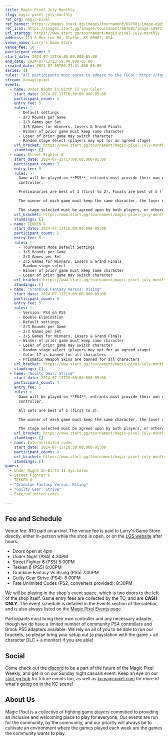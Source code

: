 ```yaml
---
title: Magic Pixel July Monthly
slug: magic-pixel-july-monthly
ref_org: magic-pixel
ref_banner: https://images.start.gg/images/tournament/687681/image-e9058c225f921ece8b8e47811efc4fef.png?ehk=O47%2BayALO6ogpV5%2FdPzwZi8o9O5jTGw0GOMFuuGqLaI%3D&ehkOptimized=VRrZFd9RfQ7XgJZ%2FJpG5fX%2BA5BwQt8KcduPhe0Br8Uo%3D
ref_icon: https://images.start.gg/images/tournament/687681/image-1894170071ea6fdea1798dd23e88ef67.png?ehk=2VSuxtM4sPeteONsfYRLNCxexZzlkm6bvvrAfQPPVbs%3D&ehkOptimized=B%2FWVi8Eme192h%2BOZqbFvy9Tv9hgNL1hPRWoHBVlnouA%3D
url_startgg: https://www.start.gg/tournament/magic-pixel-july-monthly
address: 113 S Mur-Len Rd, Olathe, KS 66062, USA
venue_name: Larry's Game Store
venue_fee: 10
participant_count: 9
start_date: 2024-07-13T16:00:00.000-05:00
end_date: 2024-07-13T23:59:00.000-05:00
created_date: 2024-07-09T09:27:31.000-05:00
series: []
rules: "All participants must agree to adhere to the FGCoC: https://fgcoc.com/"
stream: kcmagicpixel
events:
  - name: Under Night In-Birth II Sys:Celes
    start_date: 2024-07-13T16:30:00.000-05:00
    participant_count: 1
    entry_fee: 5
    rules: |-
      - Default settings
      - 2/3 Rounds per Game
      - 2/3 Games per Set
      - 3/5 Games for Winners, Losers & Grand Finals
      - Winner of prior game must keep same character
      - Loser of prior game may switch character
      - Random stage select (players may opt for an agreed stage)
    url_bracket: https://www.start.gg/tournament/magic-pixel-july-monthly/events/under-night-in-birth-ii-sys-celes/brackets/1707379/2538263
    standings: []
  - name: Street Fighter 6
    start_date: 2024-07-13T17:00:00.000-05:00
    participant_count: 3
    entry_fee: 5
    rules: >-
      Game will be played on **PS5**, entrants must provide their own compatible
      controller.  

      Preliminaries are best of 3 (first to 2). Finals are best of 5 (first to 3).  

      The winner of each game must keep the same character, the loser of that game may switch characters.  

      The stage selected must be agreed upon by both players, or otherwise selected at random.
    url_bracket: https://www.start.gg/tournament/magic-pixel-july-monthly/events/street-fighter-6/brackets/1707374/2538258
    standings: []
  - name: TEKKEN 8
    start_date: 2024-07-13T18:00:00.000-05:00
    participant_count: 2
    entry_fee: 5
    rules: |-
      - Tournament Mode Default Settings
      - 3/5 Rounds per Game
      - 2/3 Games per Set
      - 3/5 Games for Winners, Losers & Grand Finals
      - Random stage select
      - Winner of prior game must keep same character
      - Loser of prior game may switch character
    url_bracket: https://www.start.gg/tournament/magic-pixel-july-monthly/events/tekken-8/brackets/1707378/2538262
    standings: []
  - name: "Granblue Fantasy Versus: Rising"
    start_date: 2024-07-13T19:00:00.000-05:00
    participant_count: 0
    entry_fee: 5
    rules: |-
      - Version: PS4 on PS5
      - Double Elimination
      - Default settings
      - 2/3 Rounds per Game
      - 2/3 Games per Set
      - 3/5 Games for Winners, Losers & Grand Finals
      - Winner of prior game must keep same character
      - Loser of prior game may switch character
      - Random stage select (players may opt for an agreed stage)
      - Color 17 is banned for all characters
      - Prismatic Weapon Skins are banned for all characters
    url_bracket: https://www.start.gg/tournament/magic-pixel-july-monthly/events/granblue-fantasy-versus-rising/brackets/1707377/2538261
    standings: []
  - name: "Guilty Gear: Strive"
    start_date: 2024-07-13T20:00:00.000-05:00
    participant_count: 4
    entry_fee: 5
    rules: >-
      Game will be played on **PS4**, entrants must provide their own compatible
      controller.  

      All sets are best of 5 (first to 3).  

      The winner of each game must keep the same character, the loser of that game may switch characters.  

      The stage selected must be agreed upon by both players, or otherwise selected at random.
    url_bracket: https://www.start.gg/tournament/magic-pixel-july-monthly/events/guilty-gear-strive/brackets/1707372/2538256
    standings: []
  - name: Fate/unlimited codes
    start_date: 2024-07-13T20:30:00.000-05:00
    participant_count: 4
    url_bracket: https://www.start.gg/tournament/magic-pixel-july-monthly/events/fate-unlimited-codes/brackets/1707376/2538260
    standings: []
games:
  - Under Night In-Birth II Sys:Celes
  - Street Fighter 6
  - TEKKEN 8
  - "Granblue Fantasy Versus: Rising"
  - "Guilty Gear: Strive"
  - Fate/unlimited codes

---
```


## Fee and Schedule

Venue fee: $10 paid on arrival. The venue fee is paid to Larry's Game Store directly, either in-person while the shop is open, or on the [LGS website](https://www.larrysgamestore.com/products/kc-magic-pixel-5) after hours. 

* Doors open at 4pm
* Under Night (PS4) 4:30PM
* Street Fighter 6 (PS5) 5:00PM
* Tekken 8 (PS5) 6:00PM
* Granblue Fantasy Vs Rising (PS5) 7:00PM
* Guilty Gear Strive (PS4): 8:00PM
* Fate Unlimited Codes (PS2, converters provided): 8:30PM


We will be playing in the shop's event space, which is two doors to the left of the shop itself. Game entry fees are collected by the TO, and are **CASH ONLY**. The event schedule is detailed in the Events section of the sidebar, and is also always listed on the [Magic Pixel Events](https://kcmagicpixel.com/events/) page.

Participants must bring their own controller and any necessary adapter, though we do have a limited number of community PS4 controllers and Brook PS5 adapters available. We rely on all of you to be able to run our brackets, so please bring your setup out (a playstation with the game + all character DLC + a monitor) if you are able!  

## Social

Come check out the [discord](https://discord.gg/jkmn6CVrrQ) to be a part of the future of the Magic Pixel Weekly, and get in on our Sunday night casuals event. Keep an eye on our [start.gg hub](https://www.start.gg/hub/magic-pixel) for future events too, as well as [kcmagicpixel.com](https://kcmagicpixel.com) for more of what's going on in the KC scene!

## About Us

Magic Pixel is a collective of fighting game players committed to providing an inclusive and welcoming place to play for everyone. Our events are run for the community, by the community, and our priority will always be to cultivate an environment where the games played each week are the games the community wants to play.
  